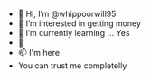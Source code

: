 - 👋 Hi, I’m @whippoorwill95
- 👀 I’m interested in getting money
- 🌱 I’m currently learning ... Yes
- 💞️
- 📫 I'm here
- You can trust me completelly
<!---
whippoorwill95/whippoorwill95 is a ✨ special ✨ repository because its `README.md` (this file) appears on your GitHub profile.
You can click the Preview link to take a look at your changes.
--->
